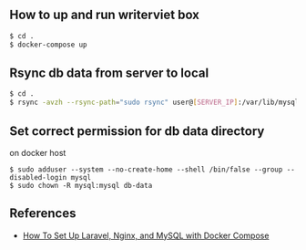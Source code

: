 ## How to up and run writerviet box

```bash
$ cd .
$ docker-compose up
```

## Rsync db data from server to local

```bash
$ cd .
$ rsync -avzh --rsync-path="sudo rsync" user@[SERVER_IP]:/var/lib/mysql ./dbdata
```

## Set correct permission for db data directory

on docker host

```
$ sudo adduser --system --no-create-home --shell /bin/false --group --disabled-login mysql
$ sudo chown -R mysql:mysql db-data
```

## References

- [How To Set Up Laravel, Nginx, and MySQL with Docker Compose](https://www.digitalocean.com/community/tutorials/how-to-set-up-laravel-nginx-and-mysql-with-docker-compose)
